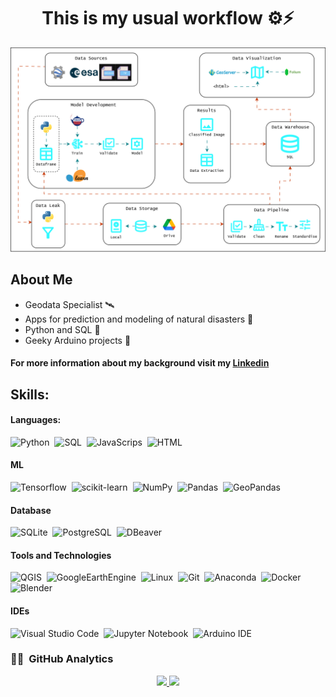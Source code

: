<div align="center">
 <h1 align="center">This is my usual workflow ⚙⚡</h1>
 </div>
 <img src="https://github.com/ajleonf/files/blob/main/workflow_v3.drawio.svg">

 ## About Me

 - Geodata Specialist 🛰
 - Apps for prediction and modeling of natural disasters 🌊
 - Python and SQL 🐍
 - Geeky Arduino projects 🤖
#### For more information about my background visit my [Linkedin](https://www.linkedin.com/in/ajleonf/)

## Skills:

#### Languages:

![Python](https://img.shields.io/badge/Python-3776AB?style=for-the-badge&logo=python&logoColor=white)&nbsp;
![SQL](https://img.shields.io/badge/SQL-ED8B00?style=for-the-badge&logo=java&logoColor=white)&nbsp;
![JavaScrips](https://img.shields.io/badge/JavaScript-orange?style=for-the-badge&logo=javascript)&nbsp;
![HTML](https://img.shields.io/badge/HTML-black?style=for-the-badge&logo=HTML5&logoColor=red)&nbsp;

#### ML

![Tensorflow](https://img.shields.io/badge/TensorFlow-FF6F00?style=for-the-badge&logo=tensorflow&logoColor=white)&nbsp;
![scikit-learn](https://img.shields.io/badge/scikit--learn-%23F7931E.svg?style=for-the-badge&logo=scikit-learn&logoColor=white)&nbsp;
![NumPy](https://img.shields.io/badge/numpy-%23013243.svg?style=for-the-badge&logo=numpy&logoColor=white)&nbsp;
![Pandas](https://img.shields.io/badge/pandas-%23150458.svg?style=for-the-badge&logo=pandas&logoColor=white)&nbsp;
![GeoPandas](https://img.shields.io/badge/GeoPandas-%139C5A.svg?style=for-the-badge&logo=pandas&logoColor=white)&nbsp;

#### Database

![SQLite](https://img.shields.io/badge/SQLite-blue?style=for-the-badge&logo=SQLite&logoColor=white)&nbsp;
![PostgreSQL](https://img.shields.io/badge/PostgreSQL-316192?style=for-the-badge&logo=postgresql&logoColor=white)&nbsp;
![DBeaver](https://img.shields.io/badge/DBeaver-brown?style=for-the-badge&logo=dbeaver&logoColor=white)&nbsp;

#### Tools and Technologies

![QGIS](https://img.shields.io/badge/QGIS-green?style=for-the-badge&logo=Qgis&logoColor=white)&nbsp;
![GoogleEarthEngine](https://img.shields.io/badge/Google_Earth_Engine-darkblue?style=for-the-badge&logo=googleearthengine&logoColor=white)&nbsp;
![Linux](https://img.shields.io/badge/Linux-FCC624?style=for-the-badge&logo=linux&logoColor=black)&nbsp;
![Git](https://img.shields.io/badge/GIT-E44C30?style=for-the-badge&logo=git&logoColor=white)&nbsp;
![Anaconda](https://img.shields.io/badge/anaconda-green?style=for-the-badge&logo=anaconda&logoColor=white)&nbsp;
![Docker](https://img.shields.io/badge/Docker-blue?style=for-the-badge&logo=Docker&logoColor=white)&nbsp;
![Blender](https://img.shields.io/badge/Blender-orange?style=for-the-badge&logo=Blender&logoColor=white)&nbsp;

#### IDEs

![Visual Studio Code](https://img.shields.io/badge/Visual%20Studio%20Code-0078d7.svg?style=for-the-badge&logo=visual-studio-code&logoColor=white)&nbsp;
![Jupyter Notebook](https://img.shields.io/badge/jupyter-%23FA0F00.svg?style=for-the-badge&logo=jupyter&logoColor=white)&nbsp;
![Arduino IDE](https://img.shields.io/badge/Arduino_IDE-darkgreen?style=for-the-badge&logo=arduino&logoColor=white)&nbsp;


### 👨‍💻 &nbsp;GitHub Analytics
 
 <p align="center">
 <a href="https://github.com/ArisGuimera">
   <img height="180em" src="https://github-readme-stats-eight-theta.vercel.app/api?username=ajleonf&show_icons=true&theme=algolia&include_all_commits=true&count_private=true"/>
   <img height="180em" src="https://github-readme-stats-eight-theta.vercel.app/api/top-langs/?username=ajleonf&layout=compact&langs_count=8&theme=algolia"/>
 </a>
 </p>
